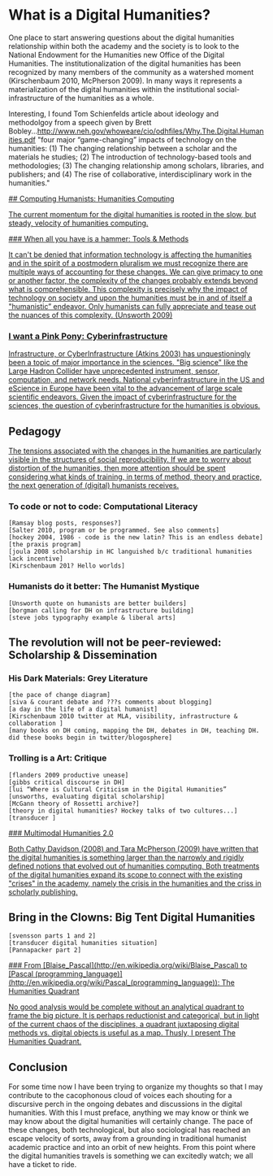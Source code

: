 # What is a Digital Humanities?

One place to start answering questions about the digital humanities relationship within both the academy and the society is to look to the National Endowment for the Humanities new Office of the Digital Humanities. The institutionalization of the digital humanities has been recognized by many members of the community as a watershed moment (Kirschenbaum 2010, McPherson 2009). In many ways it represents a materialization of the digital humanities within the institutional social-infrastructure of the humanities as a whole. 

Interesting, I found Tom Schienfelds article about ideology and methodolgoy from a speech given by Brett Bobley...http://www.neh.gov/whoweare/cio/odhfiles/Why.The.Digital.Humanities.pdf
"four major “game-changing” impacts of technology on the humanities: 
(1) The changing relationship between a scholar and the materials he studies; 
(2) The introduction of technology-based tools and methodologies; 
(3) The changing relationship among scholars, libraries, and publishers; and 
(4) The rise of collaborative, interdisciplinary work in the humanities."


<a href="/mcburton/writing/blob/master/chapter-one/Humanities-Computing.markdown#hc-intro" name="hc-intro" >
## Computing Humanists: Humanities Computing

The current momentum for the digital humanities is rooted in the slow, but steady, velocity of humanities computing. 
</a> 

<a href="/mcburton/writing/blob/master/chapter-one/Tools.markdown#tools-intro" name="tools-intro" >
### When all you have is a hammer: Tools & Methods

It can't be denied that information technology is affecting the humanities and in the spirit of a postmodern pluralism we must recognize there are multiple ways of accounting for these changes. We can give primacy to one or another factor, the complexity of the changes probably extends beyond what is comprehensible. This complexity is precisely why the impact of technology on society and upon the humanities must be in and of itself a "humanistic” endeavor. Only humanists can fully appreciate and tease out the nuances of this complexity. (Unsworth 2009)
	
<h3 name="cyber-intro">I want a Pink Pony: Cyberinfrastructure</h3>

[Infrastructure, or CyberInfrastructure (Atkins 2003) has unquestioningly been a topic of major importance in the sciences. "Big science" like the Large Hadron Collider have unprecedented instrument, sensor, computation, and network needs. National cyberinfrastructure in the US and eScience in Europe have been vital to the advancement of large scale scientific endeavors. Given the impact of cyberinfrastructure for the sciences, the question of cyberinfrastructure for the humanities is obvious.](/mcburton/writing/blob/master/chapter-one/CyberInfrastructure.markdown#cyber-intro)

<h2 name="pedagogy-intro">Pedagogy</h2>

[The tensions associated with the changes in the humanities are particularly visible in the structures of social reproducibility. If we are to worry about distortion of the humanities, then more attention should be spent considering what kinds of training, in terms of method, theory and practice, the next generation of (digital) humanists receives.](/mcburton/writing/blob/master/chapter-one/Pedagogy.markdown#pedagogy-intro)

### To code or not to code: Computational Literacy
	[Ramsay blog posts, responses?]
	[Salter 2010, program or be programmed. See also comments]
	[hockey 2004, 1986 - code is the new latin? This is an endless debate]
	[the praxis program]
	[joula 2008 scholarship in HC languished b/c traditional humanities lack incentive]
	[Kirschenbaum 201? Hello worlds]

### Humanists do it better: The Humanist Mystique
	[Unsworth quote on humanists are better builders]
	[borgman calling for DH on infrastructure building]
	[steve jobs typography example & liberal arts]

## The revolution will not be peer-reviewed: Scholarship & Dissemination

### His Dark Materials: Grey Literature
	[the pace of change diagram]
	[siva & courant debate and ???s comments about blogging]
	[a day in the life of a digital humanist] 
	[Kirschenbaum 2010 twitter at MLA, visibility, infrastructure & collaboration ]
	[many books on DH coming, mapping the DH, debates in DH, teaching DH. did these books begin in twitter/blogosphere] 

### Trolling is a Art: Critique
	[flanders 2009 productive unease]
	[gibbs critical discourse in DH]
	[lui “Where is Cultural Criticism in the Digital Humanities”
	[unsworths, evaluating digital scholarship]
	[McGann theory of Rossetti archive?]
	[theory in digital humanities? Hockey talks of two cultures...]
	[transducer ]

<a href="/mcburton/writing/blob/master/chapter-one/Multimodal.markdown#multimodal-intro" name="multimodal-intro" >	
### Multimodal Humanities 2.0

Both Cathy Davidson (2008) and Tara McPherson (2009) have written that the digital humanities is something larger than the narrowly and rigidly defined notions that evolved out of humanities computing. Both treatments of the digital humanities expand its scope to connect with the existing "crises" in the academy, namely the crisis in the humanities and the criss in scholarly publishing.
</a>



## Bring in the Clowns: Big Tent Digital Humanities
	[svensson parts 1 and 2]
	[transducer digital humanities situation]
	[Pannapacker part 2]

<a href="/mcburton/writing/blob/master/chapter-one/Humanities-Quadrant.markdown#quadrant-intro" name="quadrant-intro" >	
### From [Blaise_Pascal](http://en.wikipedia.org/wiki/Blaise_Pascal) to [Pascal (programming_language)](http://en.wikipedia.org/wiki/Pascal_(programming_language)): The Humanities Quadrant

No good analysis would be complete without an analytical quadrant to frame the big picture. It is perhaps reductionist and categorical, but in light of the current chaos of the disciplines, a quadrant juxtaposing digital methods vs. digital objects is useful as a map. Thusly, I present The Humanities Quadrant. 
</a>

## Conclusion

For some time now I have been trying to organize my thoughts so that I may contribute to the cacophonous cloud of voices each shouting for a discursive perch in the ongoing debates and discussions in the digital humanities. With this I must preface, anything we may know or think we may know about the digital humanities will certainly change. The pace of these changes, both technological, but also sociological has reached an escape velocity of sorts, away from a grounding in traditional humanist academic practice and into an orbit of new heights. From this point where the digital humanities travels is something we can excitedly watch; we all have a ticket to ride.
















